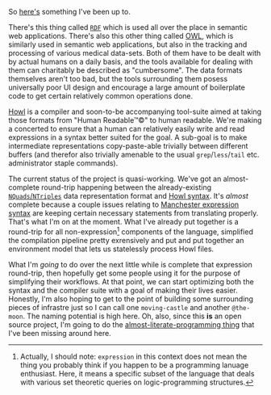 So [here's](https://github.com/ontodev/howl/tree/experiments) something I've been up to.

There's this thing called [`RDF`](https://www.w3.org/RDF/) which is used all over the place in semantic web applications. There's also this other thing called [OWL](https://www.w3.org/TR/owl2-overview/), which is similarly used in semantic web applications, but also in the tracking and processing of various medical data-sets. Both of them have to be dealt with by actual humans on a daily basis, and the tools available for dealing with them can charitably be described as "cumbersome". The data formats themselves aren't too bad, but the tools surrounding them posess universally poor UI design and encourage a large amount of boilerplate code to get certain relatively common operations done.

[Howl](https://github.com/ontodev/howl) is a compiler and soon-to-be accompanying tool-suite aimed at taking those formats from "Human Readable™©" to human readable. We're making a concerted to ensure that a human can relatively easily write and read expressions in a syntax better suited for the goal. A sub-goal is to make intermediate representations copy-paste-able trivially between different buffers (and therefor also trivially amenable to the usual `grep`/`less`/`tail` etc. administrator staple commands).

The current status of the project is quasi-working. We've got an almost-complete round-trip happening between the already-existing [`NQuads`/`NTriples`](https://www.w3.org/TR/n-quads/) data representation format and [Howl syntax](https://github.com/ontodev/howl/tree/experiments#example). It's _almost_ complete because a couple issues relating to [Manchester expression syntax](https://www.w3.org/TR/owl2-manchester-syntax/#The_Grammar) are keeping certain necessary statements from translating properly. That's what I'm on at the moment. What I've already put together is a round-trip for all non-expression[^actually-i-should-note] components of the language, simplified the compilation pipeline pretty exrensively and put and put together an environment model that lets us statelessly process Howl files.

[^actually-i-should-note]: Actually, I should note: `expression` in this context does not mean the thing you probably think if you happen to be a programming lanuage enthusiast. Here, it means a specific subset of the language that deals with various set theoretic queries on logic-programming structures.

What I'm _going_ to do over the next little while is complete that expression round-trip, then hopefully get some people using it for the purpose of simplifying their workflows. At that point, we can start optimizing both the syntax and the compiler suite with a goal of making their lives easier. Honestly, I'm also hoping to get to the point of building some surrounding pieces of infrastre just so I can call one `moving-castle` and another `@the-moon`. The naming potential is high here. Oh, also, since this **is** an open source project, I'm going to do the [almost-literate-programming thing](/archive/by-tag/almost-literate-programming) that I've been missing around here.
